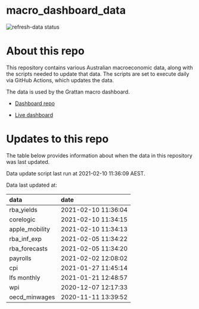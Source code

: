 
<!-- README.md is generated from README.Rmd. Please edit that file -->

# macro\_dashboard\_data

<!-- badges: start -->

![refresh-data
status](https://github.com/MattCowgill/macro_dashboard_data/workflows/refresh-data/badge.svg)

<!-- badges: end -->

# About this repo

This repository contains various Australian macroeconomic data, along
with the scripts needed to update that data. The scripts are set to
execute daily via GitHub Actions, which updates the data.

The data is used by the Grattan macro dashboard.

  - [Dashboard repo](https://github.com/grattan/macrodashboard)

  - [Live dashboard](https://mattcowgill.shinyapps.io/macrodashboard/)

# Updates to this repo

The table below provides information about when the data in this
repository was last updated.

Data update script last run at 2021-02-10 11:36:09 AEST.

Data last updated at:

| data            | date                |
| :-------------- | :------------------ |
| rba\_yields     | 2021-02-10 11:36:04 |
| corelogic       | 2021-02-10 11:34:15 |
| apple\_mobility | 2021-02-10 11:34:13 |
| rba\_inf\_exp   | 2021-02-05 11:34:22 |
| rba\_forecasts  | 2021-02-05 11:34:20 |
| payrolls        | 2021-02-02 12:08:02 |
| cpi             | 2021-01-27 11:45:14 |
| lfs monthly     | 2021-01-21 12:48:57 |
| wpi             | 2020-12-07 12:17:33 |
| oecd\_minwages  | 2020-11-11 13:39:52 |
